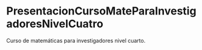 # PresentacionCursoMateParaInvestigadoresNivelCuatro
Curso de matemáticas para investigadores nivel cuarto.
